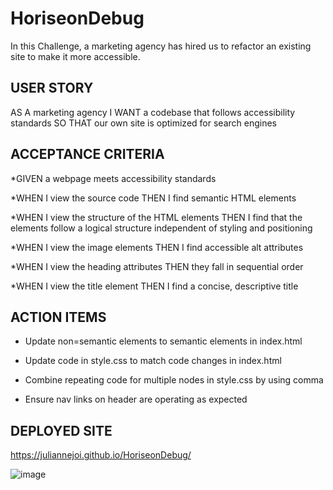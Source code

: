# HoriseonDebug
In this Challenge, a marketing agency has hired us to refactor an existing site to make it more accessible.

## USER STORY

AS A marketing agency
I WANT a codebase that follows accessibility standards
SO THAT our own site is optimized for search engines

## ACCEPTANCE CRITERIA

*GIVEN a webpage meets accessibility standards

*WHEN I view the source code
 THEN I find semantic HTML elements

*WHEN I view the structure of the HTML elements
 THEN I find that the elements follow a logical structure independent of styling and positioning

*WHEN I view the image elements
 THEN I find accessible alt attributes

*WHEN I view the heading attributes
 THEN they fall in sequential order

*WHEN I view the title element
 THEN I find a concise, descriptive title

 ## ACTION ITEMS

* Update non=semantic elements to semantic elements in index.html

* Update code in style.css to match code changes in index.html

* Combine repeating code for multiple nodes in style.css by using comma

* Ensure nav links on header are operating as expected

 ## DEPLOYED SITE
 https://juliannejoi.github.io/HoriseonDebug/

  ![image](https://github.com/juliannejoi/HoriseonDebug/assets/118871549/0cf03405-80d9-4fa8-95be-99fe2b72ea8c)

